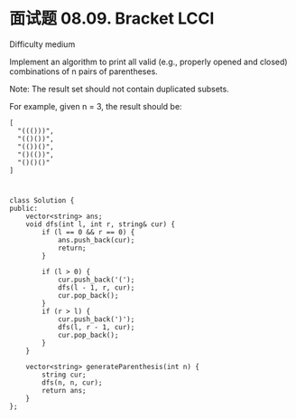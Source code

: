 # 面试题 08.09. Bracket LCCI
Difficulty medium

Implement an algorithm to print all valid (e.g., properly opened and closed) combinations of n pairs of parentheses.

Note: The result set should not contain duplicated subsets.

For example, given n = 3, the result should be:
```
[
  "((()))",
  "(()())",
  "(())()",
  "()(())",
  "()()()"
]
```


#
```
class Solution {
public:
    vector<string> ans;
    void dfs(int l, int r, string& cur) {
        if (l == 0 && r == 0) {
            ans.push_back(cur);
            return;
        }

        if (l > 0) {
            cur.push_back('(');
            dfs(l - 1, r, cur);
            cur.pop_back();
        }
        if (r > l) {
            cur.push_back(')');
            dfs(l, r - 1, cur);
            cur.pop_back();            
        }
    }

    vector<string> generateParenthesis(int n) {
        string cur;
        dfs(n, n, cur);
        return ans;
    }
};
```
